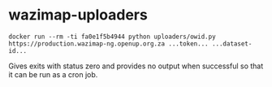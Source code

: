 # wazimap-uploaders

    docker run --rm -ti fa0e1f5b4944 python uploaders/owid.py https://production.wazimap-ng.openup.org.za ...token... ...dataset-id...

Gives exits with status zero and provides no output when successful so that it can be run as a cron job.